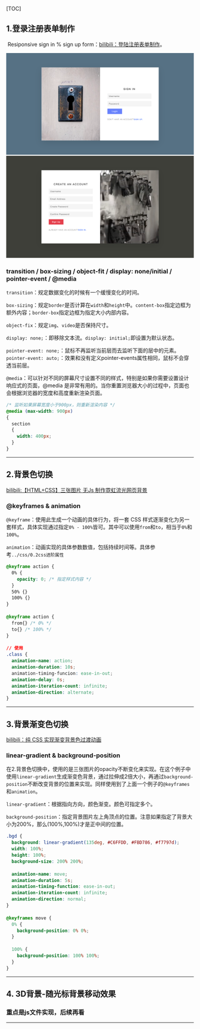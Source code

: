 [TOC]

## 1.登录注册表单制作

​	Resiponsive sign in % sign up form：[bilibili：登陆注册表单制作](https://www.bilibili.com/video/BV1uv411a73Z)。

<img src="./images/[html训练]1-1.png" alt="image-20210312143255346" style="zoom:50%;" />

<img src="./images/[html训练]1-2.png" alt="image-20210312143322649" style="zoom:50%;" />

### transition / box-sizing / object-fit / display: none/initial / pointer-event / @media

`transition`：规定数据变化的时候有一个缓慢变化的时间。

`box-sizing`：规定`border`是否计算在`width`和`height`中。`content-box`指定边框为额外内容；`border-box`指定边框为指定大小内部内容。

`object-fix`：规定`img`、`video`是否保持尺寸。

`display: none;`：即移除文本流。`display: initial;`即设置为默认状态。

`pointer-event: none;`：鼠标不再监听当前层而去监听下面的层中的元素。`pointer-event: auto;`：效果和没有定义pointer-events属性相同，鼠标不会穿透当前层。

`@media`：可以针对不同的屏幕尺寸设置不同的样式，特别是如果你需要设置设计响应式的页面，@media 是非常有用的。当你重置浏览器大小的过程中，页面也会根据浏览器的宽度和高度重新渲染页面。

```css
/* 监听如果屏幕宽度小于900px，则重新渲染内容 */
@media (max-width: 900px)
{
  section
  {
    width: 400px;
  }
}
```

****

## 2.背景色切换

[bilibili:【HTML+CSS】三张图片 无Js 制作霓虹流光网页背景](https://www.bilibili.com/video/BV1Kp4y1H74F)

### @keyframes & animation

`@keyframe`：使用此生成一个动画的具体行为，将一套 CSS 样式逐渐变化为另一套样式，具体实现通过指定`0% - 100%`皆可。其中可以使用`from`和`to`，相当于`0%`和`100%`。

`animation`：动画实现的具体参数数值，包括持续时间等。具体参考`../css/0.2css进阶属性`

```css
@keyframe action {
  0% {
    opacity: 0; /* 指定样式内容 */
  }
  50% {}
  100% {}
}

@keyframe action {
  from{} /* 0% */
  to{} /* 100% */
}

// 使用
.class {
  animation-name: action;
  animation-duration: 10s;
  animation-timing-funcion: ease-in-out;
  animation-delay: 0s;
  animation-iteration-count: infinite;
  animation-direction: alternate;
}
```

****

## 3.背景渐变色切换

[bilibili：纯 CSS 实现渐变背景色过渡动画](https://www.bilibili.com/video/BV1Xv4y1Z7UW)

### linear-gradient & background-position

​	在2.背景色切换中，使用的是三张图片的opacity不断变化来实现。在这个例子中使用`linear-gradient`生成渐变色背景，通过拉伸成2倍大小，再通过`background-position`不断改变背景的位置来实现。同样使用到了上面一个例子的`@keyframes`和`animation`。

`linear-gradient`：根据指向方向，颜色渐变。颜色可指定多个。

`background-position`：指定背景图片左上角顶点的位置。注意如果指定了背景大小为200%，那么(100%,100%)才是正中间的位置。

```css
.bgd {
  background: linear-gradient(135deg, #C6FFDD, #FBD786, #f7797d);
  width: 100%;
  height: 100%;
  background-size: 200% 200%;
  
  animation-name: move;
  animation-duration: 5s;
  animation-timing-function: ease-in-out;
  animation-iteration-count: infinite;
  animation-direction: normal;
}

@keyframes move {
  0% {
    background-position: 0% 0%;
  }

  100% {
    background-position: 100% 100%;
  }
}
```

****

## 4. 3D背景-随光标背景移动效果

### 重点是js文件实现，后续再看

****

